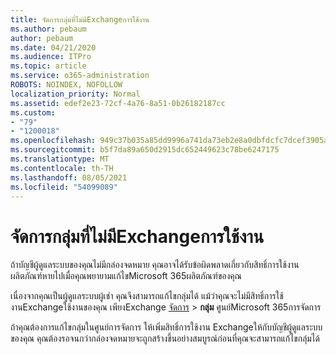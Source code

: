 ```yaml
---
title: จัดการกลุ่มที่ไม่มีExchangeการใช้งาน
ms.author: pebaum
author: pebaum
ms.date: 04/21/2020
ms.audience: ITPro
ms.topic: article
ms.service: o365-administration
ROBOTS: NOINDEX, NOFOLLOW
localization_priority: Normal
ms.assetid: edef2e23-72cf-4a76-8a51-0b26182187cc
ms.custom:
- "79"
- "1200018"
ms.openlocfilehash: 949c37b035a85dd9996a741da73eb2e8a0dbfdcfc7dcef3905aa78e5759404e9
ms.sourcegitcommit: b5f7da89a650d2915dc652449623c78be6247175
ms.translationtype: MT
ms.contentlocale: th-TH
ms.lasthandoff: 08/05/2021
ms.locfileid: "54099089"
---
```

# <a name="manage-a-group-without-an-exchange-license"></a>จัดการกลุ่มที่ไม่มีExchangeการใช้งาน

ถ้าบัญชีผู้ดูแลระบบของคุณไม่มีกล่องจดหมาย คุณอาจได้รับข้อผิดพลาดเกี่ยวกับสิทธิ์การใช้งานผลิตภัณฑ์หายไปเมื่อคุณพยายามแก้ไขMicrosoft 365ผลิตภัณฑ์ของคุณ
  
เนื่องจากคุณเป็นผู้ดูแลระบบผู้เช่า คุณจึงสามารถแก้ไขกลุ่มได้ แม้ว่าคุณจะไม่มีสิทธิ์การใช้งานExchangeใช้งานของคุณ เพียงExchange [จัดการ](https://outlook.office365.com/ecp.aspx) \> **กลุ่ม** ศูนย์Microsoft 365การจัดการ
  
ถ้าคุณต้องการแก้ไขกลุ่มในศูนย์การจัดการ ให้เพิ่มสิทธิ์การใช้งาน Exchangeให้กับบัญชีผู้ดูแลระบบของคุณ คุณต้องรอจนกว่ากล่องจดหมายจะถูกสร้างขึ้นอย่างสมบูรณ์ก่อนที่คุณจะสามารถแก้ไขกลุ่มได้
  